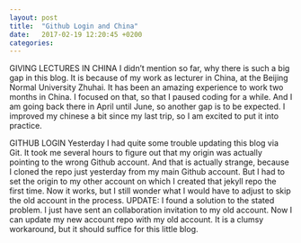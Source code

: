 ```yaml
---
layout: post
title:  "Github Login and China"
date:   2017-02-19 12:20:45 +0200
categories: 
---
```


GIVING LECTURES IN CHINA
I didn’t mention so far, why there is such a big gap in this blog. It is because of my work as lecturer in China, at the Beijing Normal University Zhuhai. It has been an amazing experience to work two months in China. I focused on that, so that I paused coding for a while. And I am going back there in April until June, so another gap is to be expected. 
I improved my chinese a bit since my last trip, so I am excited to put it into practice.

GITHUB LOGIN
Yesterday I had quite some trouble updating this blog via Git. It took me several hours to figure out that my origin was actually pointing to the wrong Github account. And that is actually strange, because I cloned the repo just yesterday from my main Github account. But I had to set the origin to my other account on which I created that jekyll repo the first time. Now it works, but I still wonder what I would have to adjust to skip the old account in the process.
UPDATE: I found a solution to the stated problem. I just have sent an collaboration invitation to my old account. Now I can update my new account repo with my old account. It is a clumsy workaround, but it should suffice for this little blog.